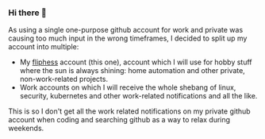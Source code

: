 ### Hi there 👋

As using a single one-purpose github account for work and private was causing too much input in the wrong timeframes, I decided to split up my account into multiple:

- My [fliphess](https://github.com/fliphess) account (this one), account which I will use for hobby stuff where the sun is always shining: home automation and other private, non-work-related projects.
- Work accounts on which I will receive the whole shebang of linux, security, kubernetes and other work-related notifications and all the like.

This is so I don't get all the work related notifications on my private github account when coding and searching github as a way to relax during weekends.
